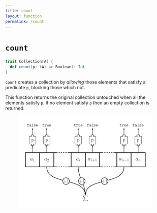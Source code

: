```yaml
---
title: count
layout: function
permalink: /count
---
```


# `count`

~~~ scala
trait Collection[A] {
  def count(p: (A) => Boolean): Int
}
~~~

`count` creates a collection by _allowing_ those elements that satisfy a
predicate `p`, blocking those which not.

This function returns the original collection untouched when all the elements
satisfy `p`. If no element satisfy `p` then an empty collection is returned.

<figure class="diagram">
  <img src="images/count.svg" alt="count function">
  <!-- <figcaption class="diagram-desc"><code>count</code> uses <code>p</code> to classify elements into two groups</figcaption> -->
</figure>
